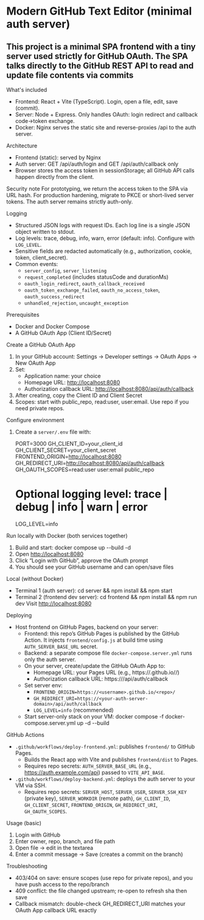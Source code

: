 # Modern GitHub Text Editor (minimal auth server)

## This project is a minimal SPA frontend with a tiny server used strictly for GitHub OAuth. The SPA talks directly to the GitHub REST API to read and update file contents via commits

What's included

- Frontend: React + Vite (TypeScript). Login, open a file, edit, save (commit).
- Server: Node + Express. Only handles OAuth: login redirect and callback code→token exchange.
- Docker: Nginx serves the static site and reverse-proxies /api to the auth server.

Architecture

- Frontend (static): served by Nginx
- Auth server: GET /api/auth/login and GET /api/auth/callback only
- Browser stores the access token in sessionStorage; all GitHub API calls happen directly from the client.

Security note
For prototyping, we return the access token to the SPA via URL hash. For production hardening, migrate to PKCE or short-lived server tokens. The auth server remains strictly auth-only.

Logging

- Structured JSON logs with request IDs. Each log line is a single JSON object written to stdout.
- Log levels: trace, debug, info, warn, error (default: info). Configure with `LOG_LEVEL`.
- Sensitive fields are redacted automatically (e.g., authorization, cookie, token, client_secret).
- Common events:
  - `server_config`, `server_listening`
  - `request_completed` (includes statusCode and durationMs)
  - `oauth_login_redirect`, `oauth_callback_received`
  - `oauth_token_exchange_failed`, `oauth_no_access_token`, `oauth_success_redirect`
  - `unhandled_rejection`, `uncaught_exception`

Prerequisites

- Docker and Docker Compose
- A GitHub OAuth App (Client ID/Secret)

Create a GitHub OAuth App

1) In your GitHub account: Settings → Developer settings → OAuth Apps → New OAuth App
2) Set:
   - Application name: your choice
   - Homepage URL: <http://localhost:8080>
   - Authorization callback URL: <http://localhost:8080/api/auth/callback>
3) After creating, copy the Client ID and Client Secret
4) Scopes: start with public_repo, read:user, user:email. Use repo if you need private repos.

Configure environment

1) Create a `server/.env` file with:

   PORT=3000
   GH_CLIENT_ID=your_client_id
   GH_CLIENT_SECRET=your_client_secret
   FRONTEND_ORIGIN=<http://localhost:8080>
   GH_REDIRECT_URI=<http://localhost:8080/api/auth/callback>
   GH_OAUTH_SCOPES=read:user user:email public_repo

   # Optional logging level: trace | debug | info | warn | error

   LOG_LEVEL=info

Run locally with Docker (both services together)

1) Build and start:
   docker compose up --build -d
2) Open <http://localhost:8080>
3) Click “Login with GitHub”, approve the OAuth prompt
4) You should see your GitHub username and can open/save files

Local (without Docker)

- Terminal 1 (auth server):
  cd server && npm install && npm start
- Terminal 2 (frontend dev server):
  cd frontend && npm install && npm run dev
  Visit <http://localhost:8080>

Deploying

- Host frontend on GitHub Pages, backend on your server:
  - Frontend: this repo’s GitHub Pages is published by the GitHub Action. It injects `frontend/config.js` at build time using `AUTH_SERVER_BASE_URL` secret.
  - Backend: a separate compose file `docker-compose.server.yml` runs only the auth server.
  - On your server, create/update the GitHub OAuth App to:
    - Homepage URL: your Pages URL (e.g., https://<username>.github.io/<repo>/)
    - Authorization callback URL: https://<your-auth-server-domain>/api/auth/callback
  - Set server env:
    - `FRONTEND_ORIGIN=https://<username>.github.io/<repo>/`
    - `GH_REDIRECT_URI=https://<your-auth-server-domain>/api/auth/callback`
    - `LOG_LEVEL=info` (recommended)
  - Start server-only stack on your VM:
    docker compose -f docker-compose.server.yml up -d --build

GitHub Actions

- `.github/workflows/deploy-frontend.yml`: publishes `frontend/` to GitHub Pages.
  - Builds the React app with Vite and publishes `frontend/dist` to Pages.
  - Requires repo secrets: `AUTH_SERVER_BASE_URL` (e.g., <https://auth.example.com/api>) passed to `VITE_API_BASE`.
- `.github/workflows/deploy-backend.yml`: deploys the auth server to your VM via SSH.
  - Requires repo secrets: `SERVER_HOST`, `SERVER_USER`, `SERVER_SSH_KEY` (private key), `SERVER_WORKDIR` (remote path), `GH_CLIENT_ID`, `GH_CLIENT_SECRET`, `FRONTEND_ORIGIN`, `GH_REDIRECT_URI`, `GH_OAUTH_SCOPES`.

Usage (basic)

1) Login with GitHub
2) Enter owner, repo, branch, and file path
3) Open file → edit in the textarea
4) Enter a commit message → Save (creates a commit on the branch)

Troubleshooting

- 403/404 on save: ensure scopes (use repo for private repos), and you have push access to the repo/branch
- 409 conflict: the file changed upstream; re-open to refresh sha then save
- Callback mismatch: double-check GH_REDIRECT_URI matches your OAuth App callback URL exactly
